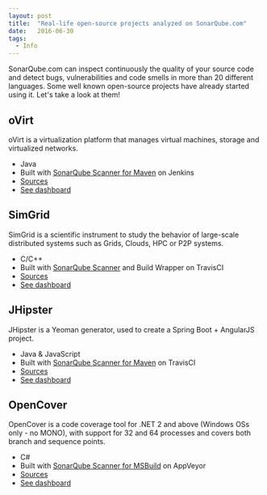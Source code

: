 ```yaml
---
layout: post
title:  "Real-life open-source projects analyzed on SonarQube.com"
date:   2016-06-30
tags:
  - Info
---
```

SonarQube.com can inspect continuously the quality of your source code and detect bugs, vulnerabilities and code smells in more than 20 different languages. Some well known open-source projects have already started using it. Let's take a look at them!


## oVirt

oVirt is a virtualization platform that manages virtual machines, storage and virtualized networks.

- Java
- Built with [SonarQube Scanner for Maven](http://redirect.sonarsource.com/doc/install-configure-scanner-maven.html) on Jenkins
- [Sources](https://github.com/oVirt/ovirt-engine)
- [See dashboard](https://sonarqube.com/overview?id=org.ovirt.engine%3Aroot)

## SimGrid

SimGrid is a scientific instrument to study the behavior of large-scale distributed systems such as Grids, Clouds, HPC or P2P systems.

- C/C++
- Built with [SonarQube Scanner](http://redirect.sonarsource.com/doc/install-configure-scanner.html) and Build Wrapper on TravisCI
- [Sources](https://github.com/simgrid/simgrid)
- [See dashboard](https://sonarqube.com/overview?id=simgrid)

## JHipster

JHipster is a Yeoman generator, used to create a Spring Boot + AngularJS project.

- Java & JavaScript
- Built with [SonarQube Scanner for Maven](http://redirect.sonarsource.com/doc/install-configure-scanner-maven.html) on TravisCI
- [Sources](https://github.com/jhipster/jhipster-sample-app)
- [See dashboard](https://sonarqube.com/overview?id=io.github.jhipster.sample%3Ajhipster-sample-application)

## OpenCover

OpenCover is a code coverage tool for .NET 2 and above (Windows OSs only - no MONO), with support for 32 and 64 processes and covers both branch and sequence points.

- C#
- Built with [SonarQube Scanner for MSBuild](http://redirect.sonarsource.com/doc/install-configure-scanner-msbuild.html) on AppVeyor
- [Sources](https://github.com/OpenCover/opencover)
- [See dashboard](https://sonarqube.com/overview?id=opencover)
